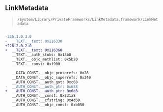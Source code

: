 ## LinkMetadata

> `/System/Library/PrivateFrameworks/LinkMetadata.framework/LinkMetadata`

```diff

-226.1.0.3.0
-  __TEXT.__text: 0x216330
+226.2.0.2.0
+  __TEXT.__text: 0x216360
   __TEXT.__auth_stubs: 0x18b0
   __TEXT.__objc_methlist: 0x5b20
   __TEXT.__const: 0xf900

   __DATA_CONST.__objc_protorefs: 0x28
   __DATA_CONST.__objc_superrefs: 0x340
   __AUTH_CONST.__auth_got: 0xc68
-  __AUTH_CONST.__auth_ptr: 0x688
+  __AUTH_CONST.__auth_ptr: 0x6d8
   __AUTH_CONST.__const: 0x231a8
   __AUTH_CONST.__cfstring: 0x4d60
   __AUTH_CONST.__objc_const: 0xb050

```

